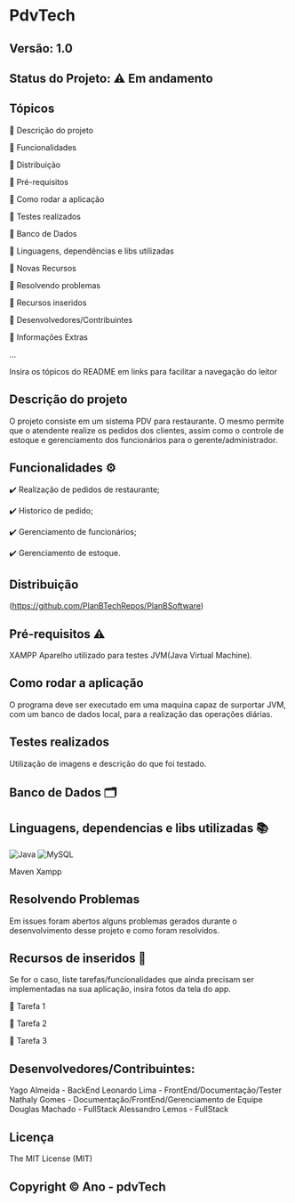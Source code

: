 # PdvTech
## Versão: 1.0 
## Status do Projeto: ⚠️ Em andamento

## Tópicos
🔹 Descrição do projeto 

🔹 Funcionalidades

🔹 Distribuição

🔹 Pré-requisitos

🔹 Como rodar a aplicação

🔹 Testes realizados

🔹 Banco de Dados

🔹 Linguagens, dependências e libs utilizadas

🔹 Novas Recursos

🔹 Resolvendo problemas

🔹 Recursos inseridos 

🔹 Desenvolvedores/Contribuintes

🔹 Informações Extras


...

Insira os tópicos do README em links para facilitar a navegação do leitor

## Descrição do projeto
O projeto consiste em um sistema PDV para restaurante.
O mesmo permite que o atendente realize os pedidos dos clientes, assim como o controle de estoque e gerenciamento dos funcionários para o gerente/administrador.

## Funcionalidades ⚙️
✔️ Realização de pedidos de restaurante;

✔️ Historico de pedido;

✔️ Gerenciamento de funcionários; 

✔️ Gerenciamento de estoque.

## Distribuição
(https://github.com/PlanBTechRepos/PlanBSoftware)

## Pré-requisitos ⚠️    
XAMPP 
Aparelho utilizado para testes
JVM(Java Virtual Machine).

## Como rodar a aplicação 
O programa deve ser executado em uma maquina capaz de surportar JVM, com um banco de dados local, para a realização das operações diárias.

## Testes realizados
Utilização de imagens e descrição do que foi testado.

## Banco de Dados 🗂️


## Linguagens, dependencias e libs utilizadas 📚

![Java](https://img.shields.io/badge/Java-ED8B00?style=for-the-badge&logo=java&logoColor=white)
![MySQL](	https://img.shields.io/badge/MySQL-00000F?style=for-the-badge&logo=mysql&logoColor=white)

Maven
Xampp

## Resolvendo Problemas 
Em issues foram abertos alguns problemas gerados durante o desenvolvimento desse projeto e como foram resolvidos.

## Recursos de inseridos 🧰
Se for o caso, liste tarefas/funcionalidades que ainda precisam ser implementadas na sua aplicação, insira fotos da tela do app.

📝 Tarefa 1

📝 Tarefa 2

📝 Tarefa 3

## Desenvolvedores/Contribuintes:
Yago Almeida - BackEnd
Leonardo Lima - FrontEnd/Documentação/Tester
Nathaly Gomes - Documentação/FrontEnd/Gerenciamento de Equipe
Douglas Machado - FullStack
Alessandro Lemos - FullStack


## Licença
The MIT License (MIT)

## Copyright ©️ Ano - pdvTech
